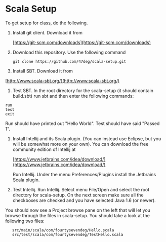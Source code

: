 # Scala Setup

To get setup for class, do the following.

1. Install git client. Download it from 

   [https://git-scm.com/downloads](https://git-scm.com/downloads)
1. Download this repository. Use the following command

   ```git clone https://github.com/47deg/scala-setup.git```
1. Install SBT. Download it from

  [http://www.scala-sbt.org/](http://www.scala-sbt.org/)
1. Test SBT. In the root directory for the scala-setup (it should contain build.sbt) run sbt and then enter the following
   commands:

  ```
  run
  test
  exit
  ```
  
  Run should have printed out "Hello World". Test should have said "Passed 1".
1. Install Intellij and its Scala plugin. (You can instead use Eclipse, but you will be somewhat more on your own). You can download the free community edition of Intellij at

   [https://www.jetbrains.com/idea/download/](https://www.jetbrains.com/idea/download/)
   
   Run Intellij. Under the menu Preferences/Plugins install the Jetbrains Scala plugin.
1. Test Intellij. Run Intellij. Select menu File/Open and select the root directory for scala-setup. On the next screen make sure all the checkboxes are checked and you have selected Java 1.6 (or newer). 

You should now see a Project browse pane on the left that will let you browse through the files in scala-setup. You should take a look at the following two files:

```
   src/main/scala/com/fourtysevendeg/Hello.scala
   src/test/scala/com/fourtysevendeg/TestHello.scala
   ```


